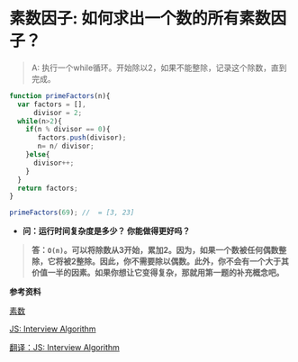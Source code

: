 # 素数因子: 如何求出一个数的所有素数因子？

> A: 执行一个while循环。开始除以2，如果不能整除，记录这个除数，直到完成。

```js
function primeFactors(n){
  var factors = [], 
      divisor = 2;
  while(n>2){
    if(n % divisor == 0){
       factors.push(divisor); 
       n= n/ divisor;
    }else{
      divisor++;
    }     
  }
  return factors;
}

primeFactors(69); //  = [3, 23]
```

- **问：运行时间复杂度是多少？ 你能做得更好吗？**

> **答：`O(n)`。可以将除数从3开始，累加2。因为，如果一个数被任何偶数整除，它将被2整除。因此，你不需要除以偶数。此外，你不会有一个大于其价值一半的因素。如果你想让它变得复杂，那就用第一题的补充概念吧。**


**参考资料**

[素数](https://baike.baidu.com/item/%E8%B4%A8%E6%95%B0/263515?fr=aladdin)

[JS: Interview Algorithm](http://thatjsdude.com/interview/js1.html)

[翻译：JS: Interview Algorithm](https://www.liayal.com/article/5ac46c20a6cf4e67bc05c9f4#%E6%96%B9%E6%B3%952)